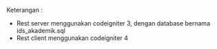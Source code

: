 Keterangan :
- Rest server menggunakan codeigniter 3, dengan database bernama ids_akademik.sql
- Rest client menggunakan codeigniter 4